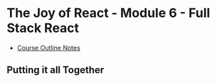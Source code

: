# The Joy of React - Module 6 - Full Stack React

- [Course Outline Notes](../course-notes.md)

## Putting it all Together
